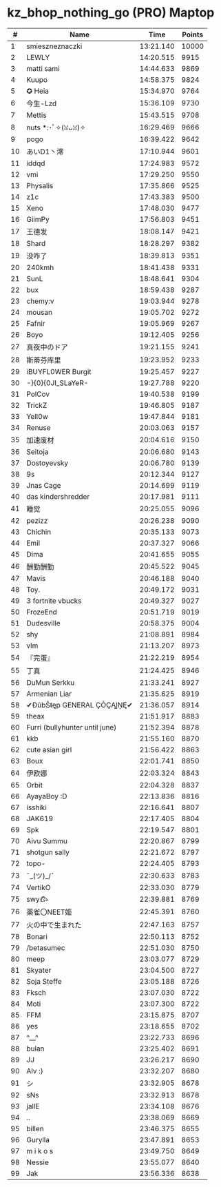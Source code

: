 # kz_bhop_nothing_go (PRO) Maptop

|  # | Name | Time | Points |
|-------------- | -------------- | -------------- | -------------- | 
| 1 | smieszneznaczki | 13:21.140 | 10000 | 
| 2 | LEWLY | 14:20.515 | 9915 | 
| 3 | matti sami | 14:44.633 | 9869 | 
| 4 | Kuupo | 14:58.375 | 9824 | 
| 5 | ✪ Heia | 15:34.970 | 9764 | 
| 6 | 今生-Lzd | 15:36.109 | 9730 | 
| 7 | Mettis | 15:43.515 | 9708 | 
| 8 | nuts *:･ﾟ✧(ꈍᴗꈍ)✧ | 16:29.469 | 9666 | 
| 9 | pogo | 16:39.422 | 9642 | 
| 10 | あいD1丶澪 | 17:10.944 | 9601 | 
| 11 | iddqd | 17:24.983 | 9572 | 
| 12 | vmi | 17:29.250 | 9550 | 
| 13 | Physalis | 17:35.866 | 9525 | 
| 14 | z1c | 17:43.383 | 9500 | 
| 15 | Xeno | 17:48.030 | 9477 | 
| 16 | GiimPy | 17:56.803 | 9451 | 
| 17 | 王德发 | 18:08.147 | 9421 | 
| 18 | Shard | 18:28.297 | 9382 | 
| 19 | 没咋了 | 18:39.813 | 9351 | 
| 20 | 240kmh | 18:41.438 | 9331 | 
| 21 | SunL | 18:48.641 | 9304 | 
| 22 | bux | 18:59.438 | 9287 | 
| 23 | chemy:v | 19:03.944 | 9278 | 
| 24 | mousan | 19:05.702 | 9272 | 
| 25 | Fafnir | 19:05.969 | 9267 | 
| 26 | Boyo | 19:12.405 | 9256 | 
| 27 | 真夜中のドア | 19:21.155 | 9241 | 
| 28 | 斯蒂芬库里 | 19:23.952 | 9233 | 
| 29 | iBUYFL0WER Burgit | 19:25.457 | 9227 | 
| 30 | -}{0}{0JI_SLaYeR- | 19:27.788 | 9220 | 
| 31 | PolCov | 19:40.538 | 9199 | 
| 32 | TrickZ | 19:46.805 | 9187 | 
| 33 | Yell0w | 19:47.844 | 9181 | 
| 34 | Renuse | 20:03.063 | 9157 | 
| 35 | 加速废材 | 20:04.616 | 9150 | 
| 36 | Seitoja | 20:06.680 | 9143 | 
| 37 | Dostoyevsky | 20:06.780 | 9139 | 
| 38 | 9s | 20:12.344 | 9127 | 
| 39 | Jnas Cage | 20:14.699 | 9119 | 
| 40 | das kindershredder | 20:17.981 | 9111 | 
| 41 | 睡觉 | 20:25.055 | 9096 | 
| 42 | pezizz | 20:26.238 | 9090 | 
| 43 | Chichin | 20:35.133 | 9073 | 
| 44 | Emil | 20:37.327 | 9066 | 
| 45 | Dima | 20:41.655 | 9055 | 
| 46 | 酬勤酬勤 | 20:45.522 | 9045 | 
| 47 | Mavis | 20:46.188 | 9040 | 
| 48 | Toy. | 20:49.172 | 9031 | 
| 49 | 3 fortnite vbucks | 20:49.327 | 9027 | 
| 50 | FrozeEnd | 20:51.719 | 9019 | 
| 51 | Dudesville | 20:58.375 | 9004 | 
| 52 | shy | 21:08.891 | 8984 | 
| 53 | vlm | 21:13.207 | 8973 | 
| 54 | 『完蛋』 | 21:22.219 | 8954 | 
| 55 | 丁真 | 21:24.425 | 8946 | 
| 56 | DuMun Serkku | 21:33.241 | 8927 | 
| 57 | Armenian Liar | 21:35.625 | 8919 | 
| 58 | ✔ĐûbŠŧęp GENERAL ÇŌÇĄĮŅĘ✔ | 21:36.057 | 8914 | 
| 59 | theax | 21:51.917 | 8883 | 
| 60 | Furri (bullyhunter until june) | 21:52.394 | 8878 | 
| 61 | kkb | 21:55.160 | 8870 | 
| 62 | cute asian girl | 21:56.422 | 8863 | 
| 63 | Boux | 22:01.741 | 8850 | 
| 64 | 伊欧娜 | 22:03.324 | 8843 | 
| 65 | Orbit | 22:04.328 | 8837 | 
| 66 | AyayaBoy :D | 22:13.836 | 8816 | 
| 67 | isshiki | 22:16.641 | 8807 | 
| 68 | JAK619 | 22:17.405 | 8804 | 
| 69 | Spk | 22:19.547 | 8801 | 
| 70 | Aivu Summu | 22:20.867 | 8799 | 
| 71 | shotgun sally | 22:21.672 | 8797 | 
| 72 | topo- | 22:24.405 | 8793 | 
| 73 | ¯\_(ツ)_/¯ | 22:30.633 | 8783 | 
| 74 | VertikO | 22:33.030 | 8779 | 
| 75 | swy𐂃 | 22:39.881 | 8769 | 
| 76 | 薬雀〇NEET姬 | 22:45.391 | 8760 | 
| 77 | 火の中で生まれた | 22:47.163 | 8757 | 
| 78 | Bonari | 22:50.113 | 8752 | 
| 79 | /betasumec | 22:51.030 | 8750 | 
| 80 | meep | 23:03.077 | 8729 | 
| 81 | Skyater | 23:04.500 | 8727 | 
| 82 | Soja Steffe | 23:05.188 | 8726 | 
| 83 | Fksch | 23:07.030 | 8722 | 
| 84 | Moti | 23:07.300 | 8722 | 
| 85 | FFM | 23:15.875 | 8707 | 
| 86 | yes | 23:18.655 | 8702 | 
| 87 | ^__^ | 23:22.733 | 8696 | 
| 88 | bulan | 23:25.402 | 8691 | 
| 89 | JJ | 23:26.217 | 8690 | 
| 90 | Alv :) | 23:32.207 | 8680 | 
| 91 | シ | 23:32.905 | 8678 | 
| 92 | sNs | 23:32.913 | 8678 | 
| 93 | jallE | 23:34.108 | 8676 | 
| 94 | .. | 23:38.069 | 8669 | 
| 95 | billen | 23:46.375 | 8655 | 
| 96 | Gurylla | 23:47.891 | 8653 | 
| 97 | m i k o s | 23:49.750 | 8649 | 
| 98 | Nessie | 23:55.077 | 8640 | 
| 99 | Jak | 23:56.336 | 8638 | 

